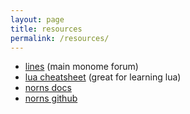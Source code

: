 ```yaml
---
layout: page
title: resources
permalink: /resources/
---
```


 - [lines](https://llllllll.co) (main monome forum)
 - [lua cheatsheet](https://devhints.io/lua) (great for learning lua)
 - [norns docs](https://monome.org/docs/norns/)
 - [norns github](https://github.com/monome/norns)